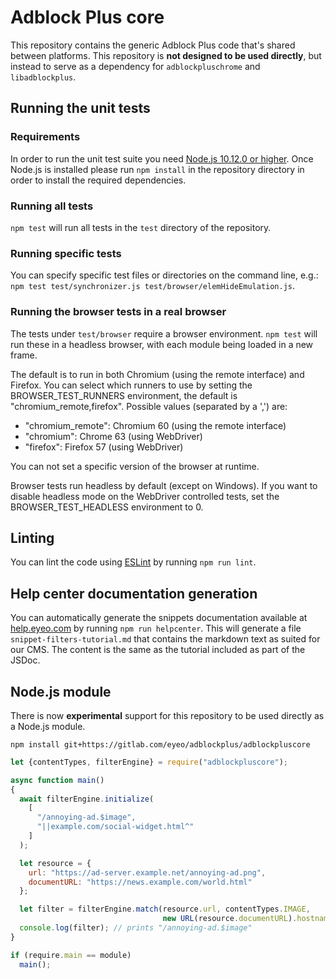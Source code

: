 Adblock Plus core
=================

This repository contains the generic Adblock Plus code that's shared between
platforms. This repository is __not designed to be used directly__, but instead
to serve as a dependency for `adblockpluschrome` and `libadblockplus`.

Running the unit tests
----------------------

### Requirements

In order to run the unit test suite you need
[Node.js 10.12.0 or higher](https://nodejs.org/). Once Node.js is installed
please run `npm install` in the repository directory in order to install the
required dependencies.

### Running all tests

`npm test` will run all tests in the `test` directory of the repository.

### Running specific tests

You can specify specific test files or directories on the
command line, e.g.:
`npm test test/synchronizer.js test/browser/elemHideEmulation.js`.

### Running the browser tests in a real browser

The tests under `test/browser` require a browser environment. `npm test` will
run these in a headless browser, with each module being loaded in a new frame.

The default is to run in both Chromium (using the remote interface)
and Firefox. You can select which runners to use by setting the
BROWSER_TEST_RUNNERS environment, the default is
"chromium_remote,firefox". Possible values (separated by a ',') are:

- "chromium_remote": Chromium 60 (using the remote interface)
- "chromium": Chrome 63 (using WebDriver)
- "firefox": Firefox 57 (using WebDriver)

You can not set a specific version of the browser at runtime.

Browser tests run headless by default (except on Windows). If you want
to disable headless mode on the WebDriver controlled tests, set the
BROWSER_TEST_HEADLESS environment to 0.

Linting
-------

You can lint the code using [ESLint](http://eslint.org) by running
`npm run lint`.

Help center documentation generation
------------------------------------

You can automatically generate the snippets documentation available at
[help.eyeo.com](https://help.eyeo.com/en/adblockplus/) by running
`npm run helpcenter`. This will generate a file `snippet-filters-tutorial.md`
that contains the markdown text as suited for our CMS. The content is the same
as the tutorial included as part of the JSDoc.

Node.js module
-----------------------------

There is now __experimental__ support for this repository to be used directly
as a Node.js module.

```
npm install git+https://gitlab.com/eyeo/adblockplus/adblockpluscore
```

```javascript
let {contentTypes, filterEngine} = require("adblockpluscore");

async function main()
{
  await filterEngine.initialize(
    [
      "/annoying-ad.$image",
      "||example.com/social-widget.html^"
    ]
  );

  let resource = {
    url: "https://ad-server.example.net/annoying-ad.png",
    documentURL: "https://news.example.com/world.html"
  };

  let filter = filterEngine.match(resource.url, contentTypes.IMAGE,
                                  new URL(resource.documentURL).hostname);
  console.log(filter); // prints "/annoying-ad.$image"
}

if (require.main == module)
  main();
```
